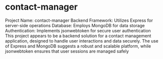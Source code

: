 ﻿# contact-manager
Project Name: contact-manager
Backend Framework: Utilizes Express for server-side operations
Database: Employs MongoDB for data storage
Authentication: Implements jsonwebtoken for secure user authentication
This project appears to be a backend solution for a contact management application, designed to handle user interactions and data securely. The use of Express and MongoDB suggests a robust and scalable platform, while jsonwebtoken ensures that user sessions are managed safely
